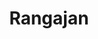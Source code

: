 ---
title: "Rangajan"
title_bn: "রঙ্গজান নদী"
description: "Rangajan river starts from the Hal jatihat, Gazni, Naokuchi of Sherpur and ends at Kalorkanda."
---